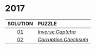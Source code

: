# 2017

|   SOLUTION   | PUZZLE                                                       |
|:------------:|:-------------------------------------------------------------|
| [01](01.php) | *[Inverse Captcha](https://adventofcode.com/2017/day/1)*     |
| [02](02.php) | *[Corruption Checksum](https://adventofcode.com/2017/day/2)* |